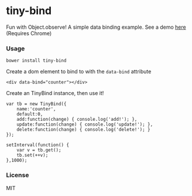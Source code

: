 # tiny-bind

Fun with Object.observe! A simple data binding example. See a demo [here](http://dmamills.github.io/tiny-bind/) (Requires Chrome)

### Usage

```
bower install tiny-bind
```

Create a dom element to bind to with the `data-bind` attribute
```
<div data-bind="counter"></div>
```

Create an TinyBind instance, then use it!
```
var tb = new TinyBind({
	name:'counter',
	default:0,
	add:function(change) { console.log('add!'); },
	update:function(change) { console.log('update!'); },
	delete:function(change) { console.log('delete!'); }
});

setInterval(function() {
	var v = tb.get();
	tb.set(++v);
},1000);
```

### License
MIT
